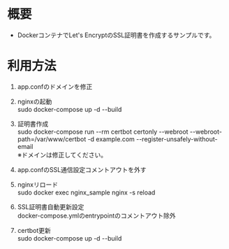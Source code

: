 # 概要
* DockerコンテナでLet's EncryptのSSL証明書を作成するサンプルです。

# 利用方法
1. app.confのドメインを修正

1. nginxの起動  
sudo docker-compose up -d --build

1. 証明書作成  
sudo docker-compose run --rm certbot certonly --webroot --webroot-path=/var/www/certbot -d example.com --register-unsafely-without-email  
※ドメインは修正してください。

1. app.confのSSL通信設定コメントアウトを外す

1. nginxリロード  
sudo docker exec nginx_sample nginx -s reload

1. SSL証明書自動更新設定  
docker-compose.ymlのentrypointのコメントアウト除外  

1. certbot更新  
sudo docker-compose up -d --build
